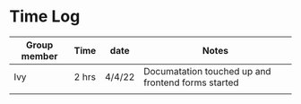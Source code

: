 # Time Log


| Group member | Time  | date   | Notes                                              |
| -------------- | ------- | -------- | ---------------------------------------------------- |
| Ivy          | 2 hrs | 4/4/22 | Documatation touched up and frontend forms started |
|              |       |        |                                                    |
